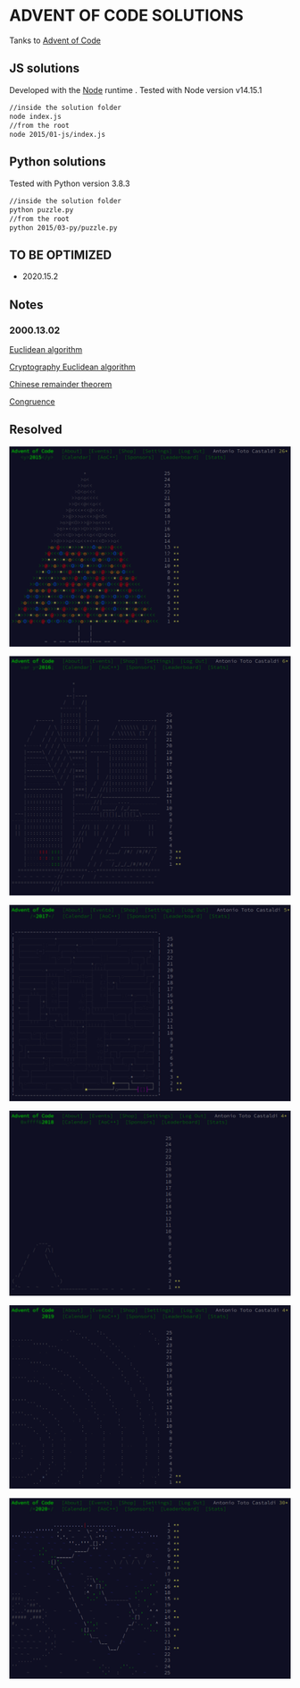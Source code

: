 ADVENT OF CODE SOLUTIONS
========================

Tanks to [Advent of Code](https://adventofcode.com/)

## JS solutions

Developed with the [Node](https://nodejs.org/en/) runtime . Tested with Node version v14.15.1

```console
//inside the solution folder
node index.js
//from the root
node 2015/01-js/index.js
```

## Python solutions

Tested with Python version 3.8.3

```console
//inside the solution folder
python puzzle.py
//from the root
python 2015/03-py/puzzle.py
```

## TO BE OPTIMIZED

- 2020.15.2

## Notes

### 2000.13.02

[Euclidean algorithm](https://en.wikipedia.org/wiki/Euclidean_algorithm)

[Cryptography Euclidean algorithm](https://www.khanacademy.org/computing/computer-science/cryptography/modarithmetic/a/the-euclidean-algorithm)

[Chinese remainder theorem](https://en.wikipedia.org/wiki/Chinese_remainder_theorem)

[Congruence](https://en.wikipedia.org/wiki/Modular_arithmetic#Congruence)

## Resolved

![2015 Calendar](./2015.13.2-calendar.png?&raw=true "2015 Calendar")

![2016 Calendar](./2016.03.2-calendar.png?&raw=true "2016 Calendar")

![2017 Calendar](./2017.03.1-calendar.png?&raw=true "2017 Calendar")

![2018 Calendar](./2018.02.2-calendar.png?&raw=true "2018 Calendar")

![2019 Calendar](./2019.02.2-calendar.png?&raw=true "2019 Calendar")

![2020 Calendar](./2020-calendar.png?&raw=true "2020 Calendar")
